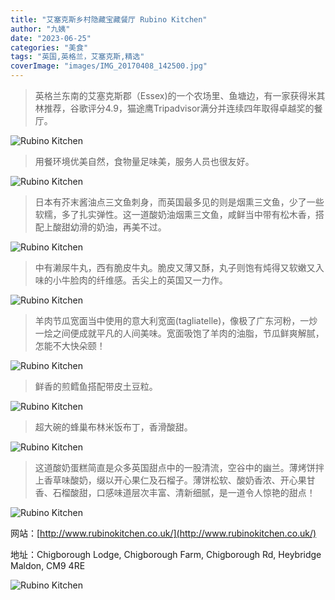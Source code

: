 ```yaml
---
title: "艾塞克斯乡村隐藏宝藏餐厅 Rubino Kitchen"
author: "九姨"
date: "2023-06-25"
categories: "美食"
tags: "英国,英格兰，艾塞克斯,精选"
coverImage: "images/IMG_20170408_142500.jpg"
---
```


>英格兰东南的艾塞克斯郡（Essex)的一个农场里、鱼塘边，有一家获得米其林推荐，谷歌评分4.9，猫途鹰Tripadvisor满分并连续四年取得卓越奖的餐厅。

![Rubino Kitchen](images/IMG_20170408_151530.jpg)

>用餐环境优美自然，食物量足味美，服务人员也很友好。

![Rubino Kitchen](images/IMG_20170408_132613.jpg)

>日本有芥末酱油点三文鱼刺身，而英国最多见的则是烟熏三文鱼，少了一些软糯，多了扎实弹性。这一道酸奶油烟熏三文鱼，咸鲜当中带有松木香，搭配上酸甜幼滑的奶油，再美不过。

![Rubino Kitchen](images/IMG_20170408_133548.jpg)

>中有濑尿牛丸，西有脆皮牛丸。脆皮又薄又酥，丸子则饱有炖得又软嫩又入味的小牛脸肉的纤维感。舌尖上的英国又一力作。

![Rubino Kitchen](images/IMG_20170408_133553.jpg)

>羊肉节瓜宽面当中使用的意大利宽面(tagliatelle)，像极了广东河粉，一炒一烩之间便成就平凡的人间美味。宽面吸饱了羊肉的油脂，节瓜鲜爽解腻，怎能不大快朵颐！

![Rubino Kitchen](images/IMG_20170408_135520.jpg)

>鲜香的煎鳕鱼搭配带皮土豆粒。

![Rubino Kitchen](images/IMG_20170408_135530.jpg)

>超大碗的蜂巢布林米饭布丁，香滑酸甜。

![Rubino Kitchen](images/IMG_20170408_142506.jpg)

>这道酸奶蛋糕简直是众多英国甜点中的一股清流，空谷中的幽兰。薄烤饼拌上香草味酸奶，缀以开心果仁及石榴子。薄饼松软、酸奶香浓、开心果甘香、石榴酸甜，口感味道层次丰富、清新细腻，是一道令人惊艳的甜点！

![Rubino Kitchen](images/IMG_20170408_142500.jpg)

网站：[http://www.rubinokitchen.co.uk/](http://www.rubinokitchen.co.uk/)

地址：Chigborough Lodge, Chigborough Farm, Chigborough Rd, Heybridge Maldon, CM9 4RE

![Rubino Kitchen](images/rubino.jpg)
